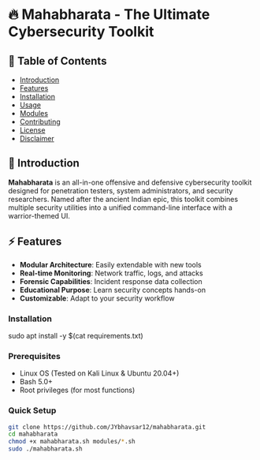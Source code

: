 # 🔥 Mahabharata - The Ultimate Cybersecurity Toolkit


## 📜 Table of Contents
- [Introduction](#-introduction)
- [Features](#-features)
- [Installation](#-installation)
- [Usage](#-usage)
- [Modules](#-modules)
- [Contributing](#-contributing)
- [License](#-license)
- [Disclaimer](#⚠️-disclaimer)

## 🌟 Introduction
**Mahabharata** is an all-in-one offensive and defensive cybersecurity toolkit designed for penetration testers, system administrators, and security researchers. Named after the ancient Indian epic, this toolkit combines multiple security utilities into a unified command-line interface with a warrior-themed UI.

## ⚡ Features
- **Modular Architecture**: Easily extendable with new tools
- **Real-time Monitoring**: Network traffic, logs, and attacks
- **Forensic Capabilities**: Incident response data collection
- **Educational Purpose**: Learn security concepts hands-on
- **Customizable**: Adapt to your security workflow

### Installation
sudo apt install -y $(cat requirements.txt)

### Prerequisites
- Linux OS (Tested on Kali Linux & Ubuntu 20.04+)
- Bash 5.0+
- Root privileges (for most functions)

### Quick Setup
```bash
git clone https://github.com/JYbhavsar12/mahabharata.git
cd mahabharata
chmod +x mahabharata.sh modules/*.sh
sudo ./mahabharata.sh
